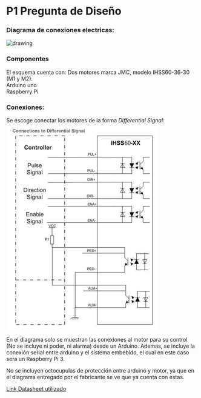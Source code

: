 # P1 Pregunta de Diseño

### Diagrama de conexiones electricas:

<img src="https://github.com/acastro4/PalTech/blob/main/P1/1_pregunta_de_disen%CC%83o_v2.png" alt="drawing" width="800"/>


### Componentes
El esquema cuenta con:
Dos motores marca JMC, modelo IHSS60-36-30 (M1 y M2).\
Arduino uno\
Raspberry Pi

### Conexiones:
Se escoge conectar los motores de la forma *Differential Signal*:\
<img src="https://github.com/acastro4/PalTech/blob/main/P1/Diagrama_motor.png" alt="drawing" width="400"/>

En el diagrama solo se muestran las conexiones al motor para su control (No se incluye ni poder, ni alarma) desde un Arduino. Ademas, se incluye la conexión serial entre arduino y el sistema embebido, el cual en este caso sera un Raspberry Pi 3.

No se incluyen octocupulas de protección entre arduino y motor, ya que en el diagrama entregado por el fabricante se ve que ya cuenta con estas.

[Link Datasheet utilizado](https://www.jmc-motor.com/file/1806080877.pdf)
